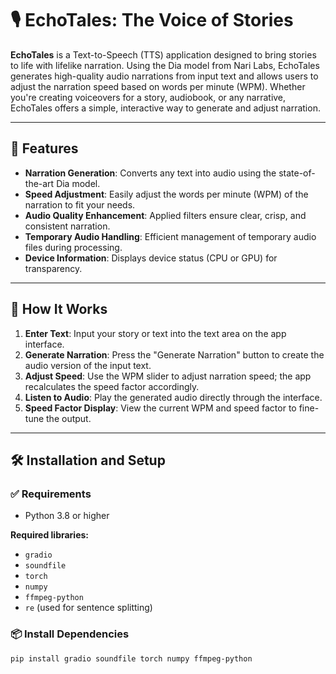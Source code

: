 # 🎙️ EchoTales: The Voice of Stories

**EchoTales** is a Text-to-Speech (TTS) application designed to bring stories to life with lifelike narration. Using the Dia model from Nari Labs, EchoTales generates high-quality audio narrations from input text and allows users to adjust the narration speed based on words per minute (WPM). Whether you're creating voiceovers for a story, audiobook, or any narrative, EchoTales offers a simple, interactive way to generate and adjust narration.

---

## 🚀 Features

- **Narration Generation**: Converts any text into audio using the state-of-the-art Dia model.
- **Speed Adjustment**: Easily adjust the words per minute (WPM) of the narration to fit your needs.
- **Audio Quality Enhancement**: Applied filters ensure clear, crisp, and consistent narration.
- **Temporary Audio Handling**: Efficient management of temporary audio files during processing.
- **Device Information**: Displays device status (CPU or GPU) for transparency.

---

## 🔧 How It Works

1. **Enter Text**: Input your story or text into the text area on the app interface.
2. **Generate Narration**: Press the "Generate Narration" button to create the audio version of the input text.
3. **Adjust Speed**: Use the WPM slider to adjust narration speed; the app recalculates the speed factor accordingly.
4. **Listen to Audio**: Play the generated audio directly through the interface.
5. **Speed Factor Display**: View the current WPM and speed factor to fine-tune the output.

---

## 🛠 Installation and Setup

### ✅ Requirements

- Python 3.8 or higher

**Required libraries:**

- `gradio`
- `soundfile`
- `torch`
- `numpy`
- `ffmpeg-python`
- `re` (used for sentence splitting)

### 📦 Install Dependencies

```bash
pip install gradio soundfile torch numpy ffmpeg-python
